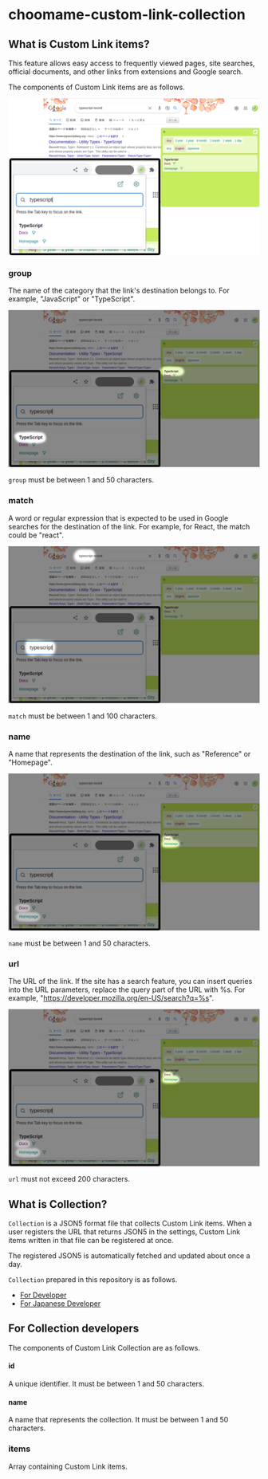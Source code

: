 # choomame-custom-link-collection

## What is Custom Link items?

This feature allows easy access to frequently viewed pages, site searches, official documents, and other links from extensions and Google search.

The components of Custom Link items are as follows.

![overview](./docs/assets/overview.png)

### group

The name of the category that the link's destination belongs to. For example, "JavaScript" or "TypeScript".

![group](./docs/assets/group.png)

`group` must be between 1 and 50 characters.

### match

A word or regular expression that is expected to be used in Google searches for the destination of the link. For example, for React, the match could be "react".

![match](./docs/assets/match.png)

`match` must be between 1 and 100 characters.

### name

A name that represents the destination of the link, such as "Reference" or "Homepage".

![name](./docs/assets/name-and-url.png)

`name` must be between 1 and 50 characters.

### url

The URL of the link. If the site has a search feature, you can insert queries into the URL parameters, replace the query part of the URL with %s. For example, "https://developer.mozilla.org/en-US/search?q=%s".

![url](./docs/assets/name-and-url.png)

`url` must not exceed 200 characters.

## What is Collection?

`Collection` is a JSON5 format file that collects Custom Link items. When a user registers the URL that returns JSON5 in the settings, Custom Link items written in that file can be registered at once.

The registered JSON5 is automatically fetched and updated about once a day.

`Collection` prepared in this repository is as follows.

- [For Developer](https://raw.githubusercontent.com/eetann/choomame-custom-link-collection/main/src/developer.json5)
- [For Japanese Developer](https://raw.githubusercontent.com/eetann/choomame-custom-link-collection/main/src/developer-japanese.json5)

## For Collection developers

The components of Custom Link Collection are as follows.

#### id

A unique identifier. It must be between 1 and 50 characters.

#### name

A name that represents the collection. It must be between 1 and 50 characters.

### items

Array containing Custom Link items.

